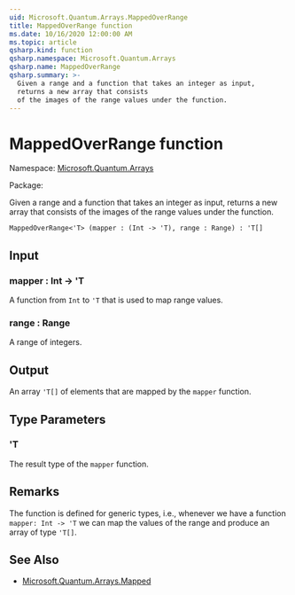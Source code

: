 ```yaml
---
uid: Microsoft.Quantum.Arrays.MappedOverRange
title: MappedOverRange function
ms.date: 10/16/2020 12:00:00 AM
ms.topic: article
qsharp.kind: function
qsharp.namespace: Microsoft.Quantum.Arrays
qsharp.name: MappedOverRange
qsharp.summary: >-
  Given a range and a function that takes an integer as input,
  returns a new array that consists
  of the images of the range values under the function.
---
```


# MappedOverRange function

Namespace: [Microsoft.Quantum.Arrays](xref:Microsoft.Quantum.Arrays)

Package: [](https://nuget.org/packages/)


Given a range and a function that takes an integer as input,returns a new array that consistsof the images of the range values under the function.

```Q#
MappedOverRange<'T> (mapper : (Int -> 'T), range : Range) : 'T[]
```


## Input

### mapper : Int -> 'T

A function from `Int` to `'T` that is used to map range values.


### range : Range

A range of integers.



## Output

An array `'T[]` of elements that are mapped by the `mapper` function.

## Type Parameters

### 'T

The result type of the `mapper` function.



## Remarks

The function is defined for generic types, i.e., whenever we havea function `mapper: Int -> 'T` we can map the valuesof the range and produce an array of type `'T[]`.

## See Also

- [Microsoft.Quantum.Arrays.Mapped](xref:Microsoft.Quantum.Arrays.Mapped)